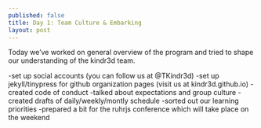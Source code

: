 ```yaml
---
published: false
title: Day 1: Team Culture & Embarking
layout: post
---
```

Today we’ve worked on general overview of the program and tried to shape our understanding of the kindr3d team.

-set up social accounts (you can follow us at @TKindr3d)
-set up jekyll/tinypress for github organization pages (visit us at kindr3d.github.io)
-created code of conduct
-talked about expectations and group culture
-created drafts of daily/weekly/montly schedule
-sorted out our learning priorities 
-prepared a bit for the ruhrjs conference which will take place on the weekend